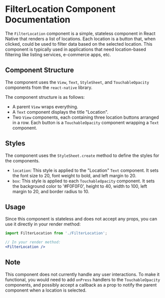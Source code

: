 # FilterLocation Component Documentation

The `FilterLocation` component is a simple, stateless component in React Native that renders a list of locations. Each location is a button that, when clicked, could be used to filter data based on the selected location. This component is typically used in applications that need location-based filtering like listing services, e-commerce apps, etc.

## Component Structure

The component uses the `View`, `Text`, `StyleSheet`, and `TouchableOpacity` components from the `react-native` library. 

The component structure is as follows:

- A parent `View` wraps everything.
- A `Text` component displays the title "Location".
- Two `View` components, each containing three location buttons arranged in a row. Each button is a `TouchableOpacity` component wrapping a `Text` component.

## Styles

The component uses the `StyleSheet.create` method to define the styles for the components. 

- `location`: This style is applied to the "Location" `Text` component. It sets the font size to 20, font weight to bold, and left margin to 20.
- `box`: This style is applied to each `TouchableOpacity` component. It sets the background color to '#F0F0F0', height to 40, width to 100, left margin to 20, and border radius to 10.

## Usage

Since this component is stateless and does not accept any props, you can use it directly in your render method:

```jsx
import FilterLocation from './FilterLocation';

// In your render method:
<FilterLocation />
```

## Note

This component does not currently handle any user interactions. To make it functional, you would need to add `onPress` handlers to the `TouchableOpacity` components, and possibly accept a callback as a prop to notify the parent component when a location is selected.